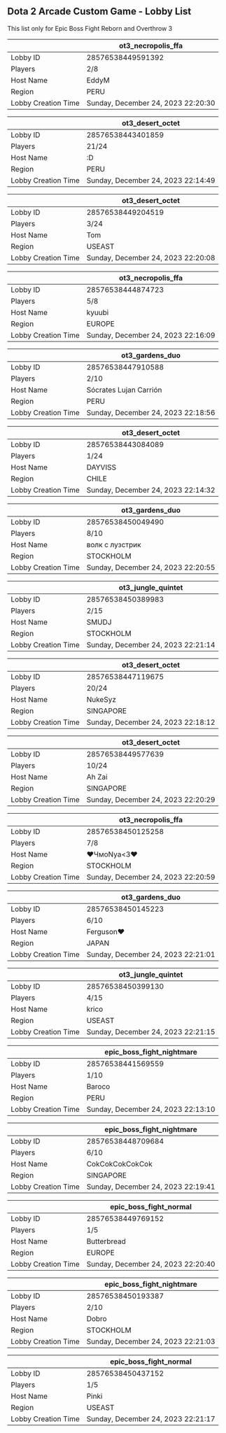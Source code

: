 ## Dota 2 Arcade Custom Game - Lobby List

This list only for Epic Boss Fight Reborn and Overthrow 3

|  | ot3_necropolis_ffa |
| ------ | ------ |
| Lobby ID | 28576538449591392 |
| Players | 2/8 |
| Host Name | EddyM |
| Region | PERU |
| Lobby Creation Time | Sunday, December 24, 2023 22:20:30 |


|  | ot3_desert_octet |
| ------ | ------ |
| Lobby ID | 28576538443401859 |
| Players | 21/24 |
| Host Name | :D |
| Region | PERU |
| Lobby Creation Time | Sunday, December 24, 2023 22:14:49 |


|  | ot3_desert_octet |
| ------ | ------ |
| Lobby ID | 28576538449204519 |
| Players | 3/24 |
| Host Name | Tom |
| Region | USEAST |
| Lobby Creation Time | Sunday, December 24, 2023 22:20:08 |


|  | ot3_necropolis_ffa |
| ------ | ------ |
| Lobby ID | 28576538444874723 |
| Players | 5/8 |
| Host Name | kyuubi |
| Region | EUROPE |
| Lobby Creation Time | Sunday, December 24, 2023 22:16:09 |


|  | ot3_gardens_duo |
| ------ | ------ |
| Lobby ID | 28576538447910588 |
| Players | 2/10 |
| Host Name | Sócrates Lujan Carrión |
| Region | PERU |
| Lobby Creation Time | Sunday, December 24, 2023 22:18:56 |


|  | ot3_desert_octet |
| ------ | ------ |
| Lobby ID | 28576538443084089 |
| Players | 1/24 |
| Host Name | DAYVISS |
| Region | CHILE |
| Lobby Creation Time | Sunday, December 24, 2023 22:14:32 |


|  | ot3_gardens_duo |
| ------ | ------ |
| Lobby ID | 28576538450049490 |
| Players | 8/10 |
| Host Name | волк с лузстрик |
| Region | STOCKHOLM |
| Lobby Creation Time | Sunday, December 24, 2023 22:20:55 |


|  | ot3_jungle_quintet |
| ------ | ------ |
| Lobby ID | 28576538450389983 |
| Players | 2/15 |
| Host Name | SMUDJ |
| Region | STOCKHOLM |
| Lobby Creation Time | Sunday, December 24, 2023 22:21:14 |


|  | ot3_desert_octet |
| ------ | ------ |
| Lobby ID | 28576538447119675 |
| Players | 20/24 |
| Host Name | NukeSyz |
| Region | SINGAPORE |
| Lobby Creation Time | Sunday, December 24, 2023 22:18:12 |


|  | ot3_desert_octet |
| ------ | ------ |
| Lobby ID | 28576538449577639 |
| Players | 10/24 |
| Host Name | Ah Zai |
| Region | SINGAPORE |
| Lobby Creation Time | Sunday, December 24, 2023 22:20:29 |


|  | ot3_necropolis_ffa |
| ------ | ------ |
| Lobby ID | 28576538450125258 |
| Players | 7/8 |
| Host Name | ❤ЧмоNya<3♥ |
| Region | STOCKHOLM |
| Lobby Creation Time | Sunday, December 24, 2023 22:20:59 |


|  | ot3_gardens_duo |
| ------ | ------ |
| Lobby ID | 28576538450145223 |
| Players | 6/10 |
| Host Name | Ferguson♥ |
| Region | JAPAN |
| Lobby Creation Time | Sunday, December 24, 2023 22:21:01 |


|  | ot3_jungle_quintet |
| ------ | ------ |
| Lobby ID | 28576538450399130 |
| Players | 4/15 |
| Host Name | krico |
| Region | USEAST |
| Lobby Creation Time | Sunday, December 24, 2023 22:21:15 |


|  | epic_boss_fight_nightmare |
| ------ | ------ |
| Lobby ID | 28576538441569559 |
| Players | 1/10 |
| Host Name | Baroco |
| Region | PERU |
| Lobby Creation Time | Sunday, December 24, 2023 22:13:10 |


|  | epic_boss_fight_nightmare |
| ------ | ------ |
| Lobby ID | 28576538448709684 |
| Players | 6/10 |
| Host Name | CokCokCokCokCok |
| Region | SINGAPORE |
| Lobby Creation Time | Sunday, December 24, 2023 22:19:41 |


|  | epic_boss_fight_normal |
| ------ | ------ |
| Lobby ID | 28576538449769152 |
| Players | 1/5 |
| Host Name | Butterbread |
| Region | EUROPE |
| Lobby Creation Time | Sunday, December 24, 2023 22:20:40 |


|  | epic_boss_fight_nightmare |
| ------ | ------ |
| Lobby ID | 28576538450193387 |
| Players | 2/10 |
| Host Name | Dobro |
| Region | STOCKHOLM |
| Lobby Creation Time | Sunday, December 24, 2023 22:21:03 |


|  | epic_boss_fight_normal |
| ------ | ------ |
| Lobby ID | 28576538450437152 |
| Players | 1/5 |
| Host Name | Pinki |
| Region | USEAST |
| Lobby Creation Time | Sunday, December 24, 2023 22:21:17 |


